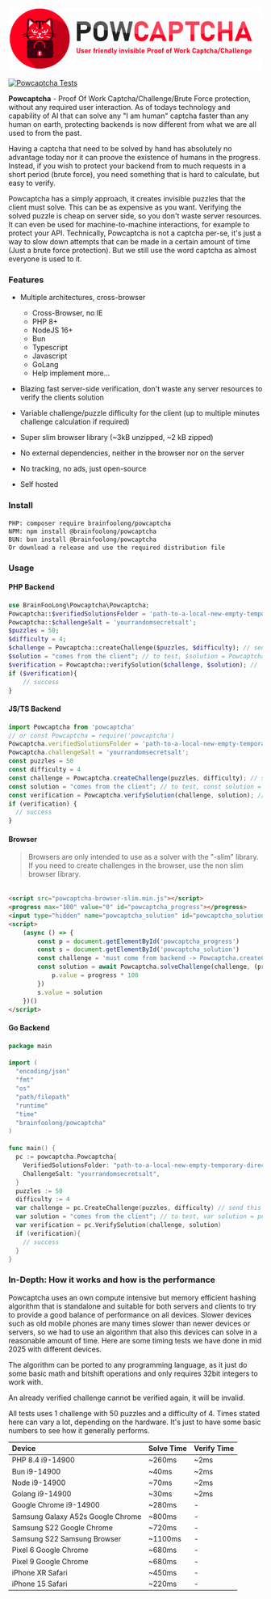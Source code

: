 ![Logo](media/logo.svg)

[![Powcaptcha Tests](https://github.com/brainfoolong/powcaptcha/actions/workflows/tests.yml/badge.svg)](https://github.com/brainfoolong/powcaptcha/actions/workflows/tests.yml)

**Powcaptcha** - Proof Of Work Captcha/Challenge/Brute Force protection, without any required user interaction. As of todays technology and
capability of AI that can solve any "I am human" captcha faster than any human on earth, protecting backends is now different from what we are all used to from
the past.

Having a captcha that need to be solved by hand has absolutely no advantage today nor it can proove the existence of humans in the progress. Instead, if you
wish to protect your backend from to much requests in a short period (brute force), you need something that is hard to calculate, but easy to verify.

Powcaptcha has a simply approach, it creates invisible puzzles that the client must solve. This can be as expensive as you want. Verifying the solved puzzle is
cheap on server side, so you don't waste server resources. It can even be used for machine-to-machine interactions, for example to protect your API.
Technically, Powcaptcha is not a captcha per-se, it's just a way to slow down attempts that can be made in a certain amount of time (Just a brute force
protection). But we still use the word captcha as almost everyone is used to it.

### Features

- Multiple architectures, cross-browser
    - Cross-Browser, no IE
    - PHP 8+
    - NodeJS 16+
    - Bun
    - Typescript
    - Javascript
    - GoLang
    - Help implement more...

- Blazing fast server-side verification, don't waste any server resources to verify the clients solution
- Variable challenge/puzzle difficulty for the client (up to multiple minutes challenge calculation if required)
- Super slim browser library (~3kB unzipped, ~2 kB zipped)
- No external dependencies, neither in the browser nor on the server
- No tracking, no ads, just open-source
- Self hosted

### Install

```
PHP: composer require brainfoolong/powcaptcha
NPM: npm install @brainfoolong/powcaptcha
BUN: bun install @brainfoolong/powcaptcha
Or download a release and use the required distribution file
```

### Usage

#### PHP Backend

```php
use BrainFooLong\Powcaptcha\Powcaptcha;
Powcaptcha::$verifiedSolutionsFolder = 'path-to-a-local-new-empty-temporary-directory';
Powcaptcha::$challengeSalt = 'yourrandomsecretsalt';
$puzzles = 50;
$difficulty = 4;
$challenge = Powcaptcha::createChallenge($puzzles, $difficulty); // send this to client
$solution = "comes from the client"; // to test, $solution = Powcaptcha::solveChallenge($challenge);
$verification = Powcaptcha::verifySolution($challenge, $solution); // 
if ($verification){
    // success
}
```

#### JS/TS Backend

```javascript
import Powcaptcha from 'powcaptcha'
// or const Powcaptcha = require('powcaptcha')
Powcaptcha.verifiedSolutionsFolder = 'path-to-a-local-new-empty-temporary-directory';
Powcaptcha.challengeSalt = 'yourrandomsecretsalt';
const puzzles = 50
const difficulty = 4
const challenge = Powcaptcha.createChallenge(puzzles, difficulty); // send this to client
const solution = "comes from the client"; // to test, const solution = await Powcaptcha.solveChallenge(challenge);
const verification = Powcaptcha.verifySolution(challenge, solution); // 
if (verification) {
  // success
}
```

#### Browser
> Browsers are only intended to use as a solver with the "-slim" library. If you need to create challenges in the browser, use the non slim browser library.
```html

<script src="powcaptcha-browser-slim.min.js"></script>
<progress max="100" value="0" id="powcaptcha_progress"></progress>
<input type="hidden" name="powcaptcha_solution" id="powcaptcha_solution">
<script>
    (async () => {
        const p = document.getElementById('powcaptcha_progress')
        const s = document.getElementById('powcaptcha_solution')
        const challenge = 'must come from backend -> Powcaptcha.createChallenge()'
        const solution = await Powcaptcha.solveChallenge(challenge, (progress) => {
            p.value = progress * 100
        })
        s.value = solution
    })()
</script>
```

#### Go Backend

```go
package main

import (
  "encoding/json"
  "fmt"
  "os"
  "path/filepath"
  "runtime"
  "time"
  "brainfoolong/powcaptcha"
)

func main() {
  pc := powcaptcha.Powcaptcha{
    VerifiedSolutionsFolder: "path-to-a-local-new-empty-temporary-directory",
    ChallengeSalt: "yourrandomsecretsalt",
  }
  puzzles := 50
  difficulty := 4    
  var challenge = pc.CreateChallenge(puzzles, difficulty) // send this to client
  var solution = "comes from the client"; // to test, var solution = pc.SolveChallenge(challenge)
  var verification = pc.VerifySolution(challenge, solution)
  if (verification){
    // success
  }
}
```

### In-Depth: How it works and how is the performance

Powcaptcha uses an own compute intensive but memory efficient hashing algorithm that is standalone and suitable for both servers and clients to try to provide a
good balance of performance on all devices. Slower devices such as old mobile phones are many times slower than newer devices or servers, so we had to use an
algorithm that also this devices can solve in a reasonable amount of time. Here are some timing tests we have done in mid 2025 with different devices.

The algorithm can be ported to any programming language, as it just do some basic math and bitshift operations and only requires 32bit integers to work with.

An already verified challenge cannot be verified again, it will be invalid.

All tests uses 1 challenge with 50 puzzles and a difficulty of 4. Times stated here can vary a lot, depending on the hardware. It's just to have some basic
numbers to see how it generally performs.

| Device                            | Solve Time | Verify Time |
|:----------------------------------|:-----------|:------------|
| PHP 8.4 i9-14900                  | ~260ms     | ~2ms        |
| Bun i9-14900                      | ~40ms      | ~2ms        |
| Node i9-14900                     | ~70ms      | ~2ms        |
| Golang i9-14900                   | ~30ms      | ~2ms        |
| Google Chrome i9-14900            | ~280ms     | -           |
| Samsung Galaxy A52s Google Chrome | ~800ms     | -           |
| Samsung S22 Google Chrome         | ~720ms     | -           |
| Samsung S22 Samsung Browser       | ~1100ms    | -           |
| Pixel 6 Google Chrome             | ~680ms     | -           |
| Pixel 9 Google Chrome             | ~680ms     | -           |
| iPhone XR Safari                  | ~450ms     | -           |
| iPhone 15 Safari                  | ~220ms     | -           |

